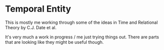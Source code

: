 # Temporal Entity

This is mostly me working through some of the ideas in Time and Relational Theory by C.J. Date et al.

It's very much a work in progress / me just trying things out. There are parts that are looking like they might be useful though.
